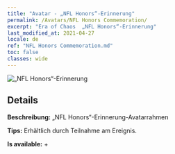 ```yaml
---
title: "Avatar - „NFL Honors“-Erinnerung"
permalink: /Avatars/NFL Honors Commemoration/
excerpt: "Era of Chaos  „NFL Honors“-Erinnerung"
last_modified_at: 2021-04-27
locale: de
ref: "NFL Honors Commemoration.md"
toc: false
classes: wide
---
```

 ![„NFL Honors“-Erinnerung](/images/a/avatarFrame_94.png)

## Details

 **Beschreibung:** „NFL Honors“-Erinnerung-Avatarrahmen 

 **Tips:** Erhältlich durch Teilnahme am Ereignis. 

 **Is available:**  + 

